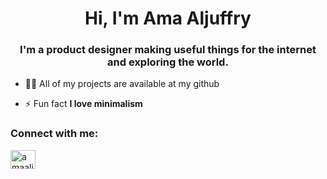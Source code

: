 <h1 align="center">Hi, I'm Ama Aljuffry</h1>
<h3 align="center">I'm a product designer making useful things for the internet and exploring the world.</h3>

- 👨‍💻 All of my projects are available at my github

- ⚡ Fun fact **I love minimalism**

<h3 align="left">Connect with me:</h3>
<p align="left">
<a href="https://linkedin.com/in/amaaljuffry" target="blank"><img align="center" src="https://raw.githubusercontent.com/rahuldkjain/github-profile-readme-generator/master/src/images/icons/Social/linked-in-alt.svg" alt="amaaljuffry" height="30" width="40" /></a>
</p>
